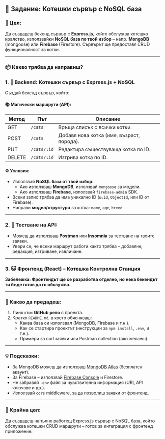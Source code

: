 ## 🐾 **Задание: Котешки сървър с NoSQL база**

### 🎯 Цел:
Да създадеш бекенд сървър с **Express.js**, който обслужва котешко кралство, използвайки **NoSQL база по твой избор** – напр. **MongoDB** (mongoose) или **Firebase** (Firestore). Сървърът ще предоставя CRUD функционалност за котки.

---

### 📦 Какво трябва да направиш?

### 1. 🔌 Backend: **Котешки сървър с Express.js + NoSQL**
Създай бекенд сървър, който:

#### 📚 Магически маршрути (API):

| Метод | Път               | Описание                                                                 |
|-------|-------------------|--------------------------------------------------------------------------|
| GET   | `/cats`           | Връща списък с всички котки.                                             |
| POST  | `/cats`           | Добавя нова котка (име, възраст, порода).                                |
| PUT   | `/cats/:id`       | Редактира съществуваща котка по ID.                                      |
| DELETE| `/cats/:id`       | Изтрива котка по ID.                                                     |

#### ⚙️ Условия:
- Използвай **NoSQL база от твой избор**:
  - Ако използваш **MongoDB**, използвай `mongoose` за модели.
  - Ако използваш **Firebase**, използвай `firebase-admin` SDK.
- Всеки запис трябва да има уникално ID (`uuid`, `ObjectId`, или ID от Firebase).
- Направи **модел/структура** за котка: `name`, `age`, `breed`.

---

### 2. 🧪 Тестване на API:
- Можеш да използваш **Postman** или **Insomnia** за тестване на твоите заявки.
- Увери се, че всеки маршрут работи както трябва – добавяне, редакция, изтриване, извличане.

---

### 3. 🐱 Фронтенд (React) – Котешка Контролна Станция
**Забележка: Фронтендът ще се разработва отделно, но нека бекендът ти бъде готов да го обслужва.**

---

### 📝 Какво да предадеш:
1. Линк към **GitHub репо** с проекта.
2. Кратко `README.md`, в което обясняваш:
   - Каква база си използвал (MongoDB, Firebase и т.н.).
   - Как се стартира проектът (инструкции за `npm install`, `.env`, и т.н.).
   - Примери за curl заявки или Postman collection (ако желаеш).

---

### 💡 Подсказки:
- За MongoDB можеш да използваш [MongoDB Atlas](https://www.mongodb.com/atlas/database) (безплатен акаунт).
- За Firebase – използвай [Firebase Console](https://console.firebase.google.com/) и Firestore.
- Не забравяй `.env` файл за чувствителна информация (URI, API ключове и др.).
- Използвай `cors` middleware, за да позволиш заявки от фронтенд.

---

### 🏁 Крайна цел:
Да създадеш напълно работещ Express.js сървър с NoSQL база, който обслужва котешки CRUD маршрути – готов за интеграция с фронтенд приложение.
